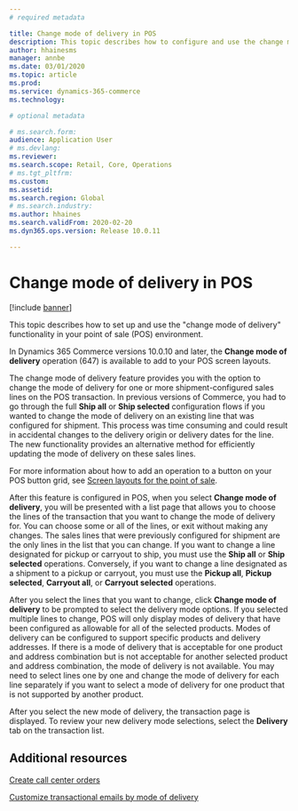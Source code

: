 ```yaml
---
# required metadata

title: Change mode of delivery in POS
description: This topic describes how to configure and use the change mode of delivery operation in POS.
author: hhainesms
manager: annbe
ms.date: 03/01/2020
ms.topic: article
ms.prod: 
ms.service: dynamics-365-commerce
ms.technology: 

# optional metadata

# ms.search.form: 
audience: Application User
# ms.devlang: 
ms.reviewer: 
ms.search.scope: Retail, Core, Operations
# ms.tgt_pltfrm: 
ms.custom: 
ms.assetid: 
ms.search.region: Global
# ms.search.industry: 
ms.author: hhaines
ms.search.validFrom: 2020-02-20
ms.dyn365.ops.version: Release 10.0.11

---
```


# Change mode of delivery in POS

[!include [banner](includes/banner.md)]

This topic describes how to set up and use the "change mode of delivery" functionality in your point of sale (POS) environment. 

In Dynamics 365 Commerce versions 10.0.10 and later, the **Change mode of delivery** operation (647) is available to add to your POS screen layouts.

The change mode of delivery feature provides you with the option to change the mode of delivery for one or more shipment-configured sales lines on the POS transaction. In previous versions of Commerce, you had to go through the full **Ship all** or **Ship selected** configuration flows if you wanted to change the mode of delivery on an existing line that was configured for shipment. This process was time consuming and could result in accidental changes to the delivery origin or delivery dates for the line. The new functionality provides an alternative method for efficiently updating the mode of delivery on these sales lines.

For more information about how to add an operation to a button on your POS button grid, see [Screen layouts for the point of sale](https://docs.microsoft.com/dynamics365/commerce/pos-screen-layouts).

After this feature is configured in POS, when you select **Change mode of delivery**, you will be presented with a list page that allows you to choose the lines of the transaction that you want to change the mode of delivery for. You can choose some or all of the lines, or exit without making any changes. The sales lines that were previously configured for shipment are the only lines in the list that you can change. If you want to change a line designated for pickup or carryout to ship, you must use the **Ship all** or **Ship selected** operations. Conversely, if you want to change a line designated as a shipment to a pickup or carryout, you must use the  **Pickup all**, **Pickup selected**, **Carryout all**, or **Carryout selected** operations.

After you select the lines that you want to change, click **Change mode of delivery** to be prompted to select the delivery mode options. If you selected multiple lines to change, POS will only display modes of delivery that have been configured as allowable for all of the selected products. Modes of delivery can be configured to support specific products and delivery addresses. If there is a mode of delivery that is acceptable for one product and address combination but is not acceptable for another selected product and address combination, the mode of delivery is not available. You may need to select lines one by one and change the mode of delivery for each line separately if you want to select a mode of delivery for one product that is not supported by another product.  

After you select the new mode of delivery, the transaction page is displayed. To review your new delivery mode selections, select the **Delivery** tab on the transaction list.

## Additional resources

[Create call center orders](/tasks/create-call-center-orders.md)

[Customize transactional emails by mode of delivery](customize-email-delivery-mode.md)
